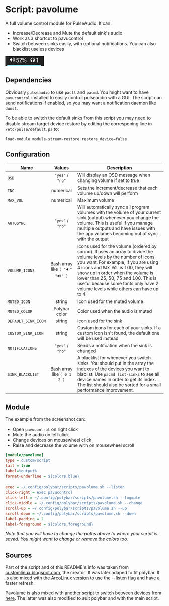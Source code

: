 # Script: pavolume

A full volume control module for PulseAudio. It can:

* Increase/Decrease and Mute the default sink's audio
* Work as a shortcut to pavucontrol
* Switch between sinks easily, with optional notifications. You can also blacklist useless devices


![example](screenshots/example.png)


## Dependencies

Obviously `pulseaudio` to use `pactl` and `pacmd`. You might want to have `pavucontrol` installed to easily control pulseaudio with a GUI. The script can send notifications if enabled, so you may want a notification daemon like `dunst`.

To be able to switch the default sinks from this script you may need to disable stream target device restore by editing the corresponing line in `/etc/pulse/default.pa` to:

`load-module module-stream-restore restore_device=false`

## Configuration

| Name                |  Values          | Description |
| ------------------- | :--------------: | ----------- |
| `OSD`               | `"yes"` / `"no"` | Will display an OSD message when changing volume if set to true |
| `INC`               | numerical        | Sets the increment/decrease that each volume up/down will perform |
| `MAX_VOL`           | numerical        | Maximum volume |
| `AUTOSYNC`          | `"yes"` / `"no"` | Will automatically sync all program volumes with the volume of your current sink (output) whenever you change the volume. This is useful if you manage multiple outputs and have issues with the app volumes becoming out of sync with the output |
| `VOLUME_ICONS`      | Bash array like `( "🔉" "🔊" )` | Icons used for the volume (ordered by sound). It uses an array to divide the volume levels by the number of icons you want. For example, if you are using 4 icons and `MAX_VOL` is 100, they will show up in order when the volume is lower than 25, 50, 75 and 100. This is useful because some fonts only have 2 volume levels while others can have up to 4 |
| `MUTED_ICON`        | string           | Icon used for the muted volume |
| `MUTED_COLOR`       | Polybar color    | Color used when the audio is muted |
| `DEFAULT_SINK_ICON` | string           | Icon used for the sink |
| `CUSTOM_SINK_ICON`  | string           | Custom icons for each of your sinks. If a custom icon isn't found, the default one will be used instead |
| `NOTIFICATIONS`     | `"yes"` / `"no"` | Sends a notifcation when the sink is changed |
| `SINK_BLACKLIST`    | Bash array like `( 0 1 2 )` | A blacklist for whenever you switch sinks. You should put in the array the indexes of the devices you want to blaclist. Use `pacmd list-sinks` to see all device names in order to get its index. The list should also be sorted for a small performance improvement. |

## Module

The example from the screenshot can:

* Open `pavucontrol` on right click
* Mute the audio on left click
* Change devices on mousewheel click
* Raise and decrease the volume with on mousewheel scroll

```ini
[module/pavolume]
type = custom/script
tail = true
label=%output%
format-underline = ${colors.blue}

exec = ~/.config/polybar/scripts/pavolume.sh --listen
click-right = exec pavucontrol
click-left = ~/.config/polybar/scripts/pavolume.sh --togmute
click-middle = ~/.config/polybar/scripts/pavolume.sh --change
scroll-up = ~/.config/polybar/scripts/pavolume.sh --up
scroll-down = ~/.config/polybar/scripts/pavolume.sh --down
label-padding = 2
label-foreground = ${colors.foreground}
```

*Note that you will have to change the paths above to where your script is saved. You might want to change or remove the colors too.*

##  Sources

Part of the script and of this README's info was taken from [customlinux.blogspot.com](http://customlinux.blogspot.com/2013/02/pavolumesh-control-active-sink-volume.html), the creator. It was later adaped to fit polybar. It is also mixed with [the ArcoLinux version](https://github.com/arcolinux/arcolinux-polybar/blob/master/etc/skel/.config/polybar/scripts/pavolume.sh) to use the --listen flag and have a faster refresh.

Pavolume is also mixed with another script to switch between devices from [here](https://gist.github.com/Jguer/3443e23145902ff30481). The latter was also modified to suit polybar and with the main script.

